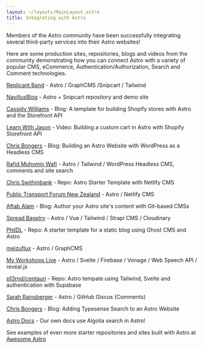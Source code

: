 ```yaml
---
layout: ~/layouts/MainLayout.astro
title: Integrating with Astro
---
```


Members of the Astro community have been successfully integrating several third-party services into their Astro websites! 

Here are some production sites, repositories, blogs and videos from the community demonstrating how you can connect Astro with a variety of popular CMS, eCommerce, Authentication/Authorization, Search and Comment technologies.

[Replicant Band](https://replicant.band) - Astro / GraphCMS /Snipcart / Tailwind

[NavillusBlog](https://navillus.dev/blog/astro-plus-snipcart) - Astro + Snipcart repository and demo site

[Cassidy Williams](https://www.netlify.com/blog/2021/07/23/build-a-modern-shopping-site-with-astro-and-serverless-functions/) - Blog: A template for building Shopify stores with Astro and the Storefront API

[Learn With Jason](https://youtube.com/watch?v=FJOJmKFngLI) - Video: Building a custom cart in Astro with Shopify Storefront API

[Chris Bongers](https://blog.openreplay.com/building-an-astro-website-with-wordpress-as-a-headless-cms) - Blog: Building an Astro Website with WordPress as a Headless CMS

[Rafid Muhymin Wafi](https://softhardsystem.com/) -  Astro / Tailwind / WordPress Headless CMS, comments and site search

[Chris Swithinbank](https://github.com/delucis/astro-netlify-cms/) - Repo: Astro Starter Template with Netlify CMS

[Public Transport Forum New Zealand](https://publictransportforum.nz/articles) - Astro / Netlify CMS

[Aftab Alam](https://aalam.vercel.app/blog/astro-and-git-cms-netlify) - Blog: Author your Astro site's content with Git-based CMSs

[Spread Bagelry](https://spreadbagelry.com) - Astro / Vue / Tailwind / Strapi CMS / Cloudinary

[PhilDL](https://github.com/PhilDL/astro-starter-ghost) - Repo: A starter template for a static blog using Ghost CMS and Astro

[meizuflux](https://meizuflux.com) - Astro / GraphCMS

[My Workshops Live](https://myworkshops.live) - Astro / Svelte / Firebase / Vonage / Web Speech API / reveal.js

[p13rnd/centauri](https://github.com/p13rnd/centauri) - Repo: Astro tempate using Tailwind, Svelte and authentication with Supabase

[Sarah Rainsberger](https://www.rainsberger.ca/posts/react-astro-first-things/) - Astro / GitHub Giscus (Comments)

[Chris Bongers](https://aviyel.com/post/1006/adding-typesense-search-to-an-astro-static-generated-website) - Blog: Adding Typesense Search to an Astro Website

[Astro Docs](https://github.com/withastro/docs) - Our own docs use Algolia search in Astro!


See examples of even more starter repositories and sites built with Astro at [Awesome Astro](https://github.com/one-aalam/awesome-astro#%E2%84%B9%EF%B8%8F-repositoriesstarter-kitscomponents)